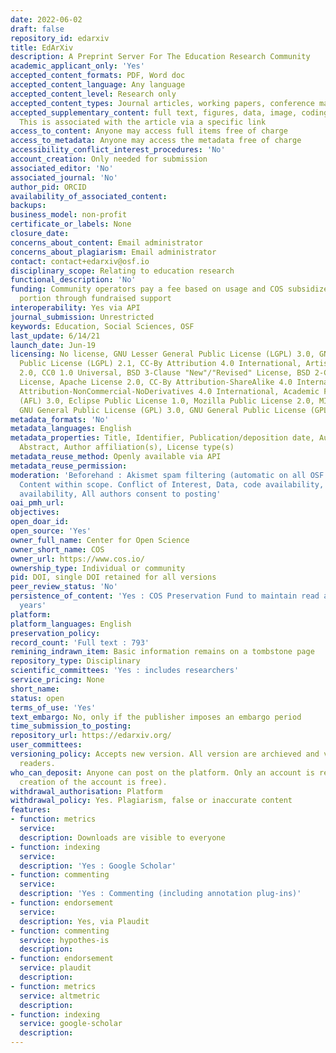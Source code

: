 ```yaml
---
date: 2022-06-02
draft: false
repository_id: edarxiv
title: EdArXiv
description: A Preprint Server For The Education Research Community
academic_applicant_only: 'Yes'
accepted_content_formats: PDF, Word doc
accepted_content_language: Any language
accepted_content_level: Research only
accepted_content_types: Journal articles, working papers, conference material, Preprints
accepted_supplementary_content: full text, figures, data, image, coding, analyses.
  This is associated with the article via a specific link
access_to_content: Anyone may access full items free of charge
access_to_metadata: Anyone may access the metadata free of charge
accessibility_conflict_interest_procedures: 'No'
account_creation: Only needed for submission
associated_editor: 'No'
associated_journal: 'No'
author_pid: ORCID
availability_of_associated_content:
backups:
business_model: non-profit
certificate_or_labels: None
closure_date:
concerns_about_content: Email administrator
concerns_about_plagiarism: Email administrator
contact: contact+edarxiv@osf.io
disciplinary_scope: Relating to education research
functional_description: 'No'
funding: Community operators pay a fee based on usage and COS subsidizes the other
  portion through fundraised support
interoperability: Yes via API
journal_submission: Unrestricted
keywords: Education, Social Sciences, OSF
last_update: 6/14/21
launch_date: Jun-19
licensing: No license, GNU Lesser General Public License (LGPL) 3.0, GNU Lesser General
  Public License (LGPL) 2.1, CC-By Attribution 4.0 International, Artistic License
  2.0, CC0 1.0 Universal, BSD 3-Clause "New"/"Revised" License, BSD 2-Clause "Simplified"
  License, Apache License 2.0, CC-By Attribution-ShareAlike 4.0 International, CC-By
  Attribution-NonCommercial-NoDerivatives 4.0 International, Academic Free License
  (AFL) 3.0, Eclipse Public License 1.0, Mozilla Public License 2.0, MIT License,
  GNU General Public License (GPL) 3.0, GNU General Public License (GPL) 2.0
metadata_formats: 'No'
metadata_languages: English
metadata_properties: Title, Identifier, Publication/deposition date, Author name(s),
  Abstract, Author affiliation(s), License type(s)
metadata_reuse_method: Openly available via API
metadata_reuse_permission:
moderation: 'Beforehand : Akismet spam filtering (automatic on all OSF content) ,
  Content within scope. Conflict of Interest, Data, code availability, Preregistration
  availability, All authors consent to posting'
oai_pmh_url:
objectives:
open_doar_id:
open_source: 'Yes'
owner_full_name: Center for Open Science
owner_short_name: COS
owner_url: https://www.cos.io/
ownership_type: Individual or community
pid: DOI, single DOI retained for all versions
peer_review_status: 'No'
persistence_of_content: 'Yes : COS Preservation Fund to maintain read access for 50+
  years'
platform:
platform_languages: English
preservation_policy:
record_count: 'Full text : 793'
remining_indrawn_item: Basic information remains on a tombstone page
repository_type: Disciplinary
scientific_committees: 'Yes : includes researchers'
service_pricing: None
short_name:
status: open
terms_of_use: 'Yes'
text_embargo: No, only if the publisher imposes an embargo period
time_submission_to_posting:
repository_url: https://edarxiv.org/
user_committees:
versioning_policy: Accepts new version. All version are archieved and visible for
  readers.
who_can_deposit: Anyone can post on the platform. Only an account is required ( The
  creation of the account is free).
withdrawal_authorisation: Platform
withdrawal_policy: Yes. Plagiarism, false or inaccurate content
features:
- function: metrics
  service:
  description: Downloads are visible to everyone
- function: indexing
  service:
  description: 'Yes : Google Scholar'
- function: commenting
  service:
  description: 'Yes : Commenting (including annotation plug-ins)'
- function: endorsement
  service:
  description: Yes, via Plaudit
- function: commenting
  service: hypothes-is
  description:
- function: endorsement
  service: plaudit
  description:
- function: metrics
  service: altmetric
  description:
- function: indexing
  service: google-scholar
  description:
---
```



